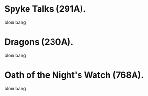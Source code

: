 # Spyke Talks (291A).
blom bang

# Dragons (230A).
blom bang

# Oath of the Night's Watch (768A).
blom bang
